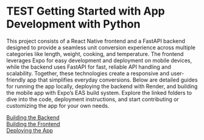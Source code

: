 # TEST Getting Started with App Development with Python

This project consists of a React Native frontend and a FastAPI backend designed to provide a seamless unit conversion experience across multiple categories like length, weight, cooking, and temperature. The frontend leverages Expo for easy development and deployment on mobile devices, while the backend uses FastAPI for fast, reliable API handling and scalability. Together, these technologies create a responsive and user-friendly app that simplifies everyday conversions. Below are detailed guides for running the app locally, deploying the backend with Render, and building the mobile app with Expo’s EAS build system. Explore the linked folders to dive into the code, deployment instructions, and start contributing or customizing the app for your own needs.


[Building the Backend](../AppDevelopment/HowToBuildAnApp_Backend.ipynb)  
[Building the Frontend](../AppDevelopment/HotToBuildAnApp_Frontend.ipynb)  
[Deploying the App](../AppDevelopment/HowToDeployApp.ipynb)  